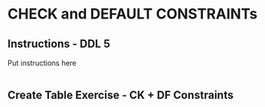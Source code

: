 # CHECK and DEFAULT CONSTRAINTs

## Instructions - DDL 5
Put instructions here

```sql

```

## Create Table Exercise - CK + DF Constraints
```sql

```